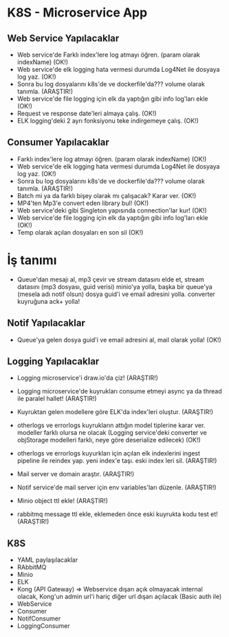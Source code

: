 # K8S - Microservice App

## Web Service Yapılacaklar

- Web service'de Farklı index'lere log atmayı öğren. (param olarak indexName) (OK!)
- Web service'de elk logging hata vermesi durumda Log4Net ile dosyaya log yaz. (OK!)
- Sonra bu log dosyalarını k8s'de ve dockerfile'da??? volume olarak tanımla. (ARAŞTIR!)
- Web service'de file logging için elk da yaptığın gibi info log'ları ekle (OK!)
- Request ve response date'leri almaya çalış. (OK!)
- ELK logging'deki 2 ayrı fonksiyonu teke indirgemeye çalış. (OK!)

## Consumer Yapılacaklar

- Farklı index'lere log atmayı öğren. (param olarak indexName) (OK!)
- Web service'de elk logging hata vermesi durumda Log4Net ile dosyaya log yaz. (OK!)
- Sonra bu log dosyalarını k8s'de ve dockerfile'da??? volume olarak tanımla. (ARAŞTIR!)
- Batch mi ya da farklı bişey olarak mı çalışacak? Karar ver. (OK!)
- MP4'ten Mp3'e convert eden library bul! (OK!)
- Web service'deki gibi Singleton yapısında connection'lar kur! (OK!)
- Web service'de file logging için elk da yaptığın gibi info log'ları ekle (OK!)
- Temp olarak açılan dosyaları en son sil (OK!)

# İş tanımı

- Queue'dan mesajı al, mp3 çevir ve stream datasını elde et, stream datasını (mp3 dosyası, guid verisi) minio'ya yolla, başka bir queue'ya (mesela adı notif olsun) dosya guid'i ve email adresini yolla. converter kuyruğuna ack+ yolla!

## Notif Yapılacaklar

- Queue'ya gelen dosya guid'i ve email adresini al, mail olarak yolla! (OK!)

## Logging Yapılacaklar

- Logging microservice'i draw.io'da çiz! (ARAŞTIR!)
- Logging microservice'de kuyrukları consume etmeyi async ya da thread ile paralel hallet! (ARAŞTIR!)
- Kuyruktan gelen modellere göre ELK'da index'leri oluştur. (ARAŞTIR!)
- otherlogs ve errorlogs kuyrukların attığın model tiplerine karar ver. modeller farklı olursa ne olacak (Logging service'deki converter ve objStorage modelleri farklı, neye göre deserialize edilecek) (OK!)

- otherlogs ve errorlogs kuyurkları için açılan elk indexlerini ingest pipeline ile reindex yap. yeni index'e taşı. eski index leri sil. (ARAŞTIR!)
- Mail server ve domain araştır. (ARAŞTIR!)
- Notif service'de mail server için env variables'ları düzenle. (ARAŞTIR!)
- Minio object ttl ekle! (ARAŞTIR!)
- rabbitmq message ttl ekle, eklemeden önce eski kuyrukta kodu test et! (ARAŞTIR!)

## K8S

- YAML paylaşılacaklar
- RAbbitMQ
- Minio
- ELK
- Kong (API Gateway) => Webservice dışarı açık olmayacak internal olacak, Kong'un admin url'i hariç diğer url dışarı açılacak (Basic auth ile)
- WebService
- Consumer
- NotifConsumer
- LoggingConsumer
